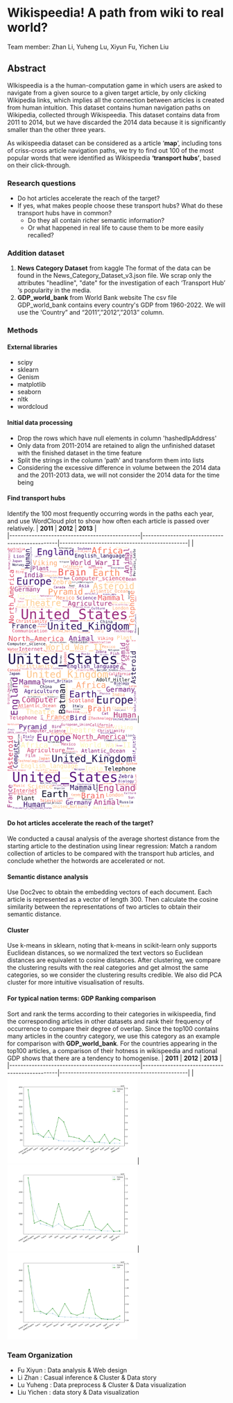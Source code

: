 # Wikispeedia! A path from wiki to real world?
Team member: Zhan Li, Yuheng Lu, Xiyun Fu, Yichen Liu
## Abstract
WIkispeedia is a the human-computation game in which users are asked to navigate from a given source to a given target article, by only clicking Wikipedia links, which implies all the connection between articles is created from human intuition.  This dataset contains human navigation paths on Wikipedia, collected through Wikispeedia. This dataset contains data from 2011 to 2014, but we have discarded the 2014 data because it is significantly smaller than the other three years.

As wikispeedia dataset can be considered as a article ‘**map**’, including tons of criss-cross article navigation paths, we try to find out 100 of the most popular words that were identified as Wikispeedia **‘transport hubs’**, based on their click-through.

### Research questions
- Do hot articles accelerate the reach of the target?
- If yes, what makes people choose these transport hubs? What do these transport hubs have in common?
   - Do they all contain richer semantic information? 
   - Or what happened in real life to cause them to be more easily recalled?

### Addition dataset
1. **News Category Dataset** from kaggle
   The format of the data can be found in the News_Category_Dataset_v3.json file. We scrap only the attributes "headline", "date" for the investigation of each ‘Transport Hub’ ‘s popularity in the media.
2. **GDP_world_bank** from World Bank website
    The csv file GDP_world_bank contains every country's GDP from 1960-2022. We will use the ‘Country” and “2011”,”2012”,”2013” column.

### Methods

#### **External libraries**
- scipy
- sklearn
- Genism
- matplotlib
- seaborn
- nltk
- wordcloud

#### **Initial data processing**
- Drop the rows which have null elements in column 'hashedIpAddress'
- Only data from 2011-2014 are retained to align the unfinished dataset with the finished dataset in the time feature
- Split the strings in the column 'path' and transform them into lists
- Considering the excessive difference in volume between the 2014 data and the 2011-2013 data, we will not consider the 2014 data for the time being

#### **Find transport hubs**
Identify the 100 most frequently occurring words in the paths each year, and use WordCloud plot to show how often each article is passed over relatively.
|                  **2011**                     |                   **2012**                    |                **2013**                      |                                                                                       
|-----------------------------------------------|-----------------------------------------------|----------------------------------------------|
|<img src=image/cloud_2011.png width="300" height="200" >|<img src=image/cloud_2012.png width="300" height="200" >|<img src=image/cloud_2013.png width="300" height="200">


#### **Do hot articles accelerate the reach of the target?**
We conducted a causal analysis of the average shortest distance from the starting article to the destination using linear regression: Match a random collection of articles to be compared with the transport hub articles, and conclude whether the hotwords are accelerated or not.

#### **Semantic distance analysis**
Use Doc2vec to obtain the embedding vectors of each document. Each article is represented as a vector of length 300. Then calculate the cosine similarity between the representations of two articles to obtain their semantic distance.

#### **Cluster**
Use k-means in sklearn, noting that k-means in scikit-learn only supports Euclidean distances, so we normalized the text vectors so Euclidean distances are equivalent to cosine distances. After clustering, we compare the clustering results with the real categories and get almost the same categories, so we consider the clustering results credible.
We also did PCA cluster for more intuitive visualisation of results.

#### **For typical nation terms: GDP Ranking comparison**
Sort and rank the terms according to their categories in wikispeedia, find the corresponding articles in other datasets and rank their frequency of occurrence to compare their degree of overlap.
Since the top100 contains many articles in the country category, we use this category as an example for comparison with **GDP_world_bank**. For the countries appearing in the top100 articles, a comparison of their hotness in  wikispeedia and national GDP shows that there are a tendency to homogenise. 
|                  **2011**                     |                   **2012**                    |                **2013**                      |                                                                                       
|-----------------------------------------------|-----------------------------------------------|----------------------------------------------|
|<img src=image/GDP_2011.png width="300" height="200" >|<img src=image/GDP_2012.png width="300" height="200" >|<img src=image/GDP_2013.png width="300" height="200">

### **Team Organization**
- Fu Xiyun : Data analysis & Web design
- Li Zhan : Casual inference & Cluster & Data story
- Lu Yuheng : Data preprocess & Cluster & Data visualization
- Liu Yichen : data story & Data visualization


